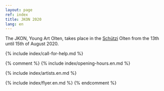 ```yaml
---
layout: page
ref: index
title: JKON 2020
lang: en
---
```


The JKON, Young Art Olten, takes place in the [Schützi](https://schuetzi.ch/) Olten from the 13th until 15th of August 2020.

{% include index/call-for-help.md %}

{% comment %}
{% include index/opening-hours.en.md %}

{% include index/artists.en.md %}

{% include index/flyer.en.md %}
{% endcomment %}
